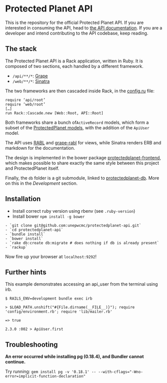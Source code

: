 # Protected Planet API

This is the repository for the official Protected Planet API. If you are interested in consuming the API, head to [the API documentation](http://api.protectedplanet.net/documentation). If you are a developer and intend contributing to the API codebase, keep reading.

## The stack

The Protected Planet API is a Rack application, written in Ruby. It is composed of two sections, each handled by a different framework.

* `/api/**/*`: [Grape](https://github.com/ruby-grape/grape)
* `/web/**/*`: [Sinatra](http://www.sinatrarb.com/)

The two frameworks are then cascaded inside Rack, in the [config.ru](/config.ru) file:

```
require ‘api/root’
require ‘web/root’
[…]
run Rack::Cascade.new [Web::Root, API::Root]
```

Both frameworks share a bunch of`ActiveRecord` models, which form a subset of the [ProtectedPlanet models](https://github.com/unepwcmc/ProtectedPlanet/tree/master/app/models), with the addition of the `ApiUser` model.

The API uses [RABL](https://github.com/nesquena/rabl) and [grape-rabl](https://github.com/ruby-grape/grape-rabl/) for views, while Sinatra renders ERB and markdown for the documentation.

The design is implemented in the bower package [protectedplanet-frontend](https://github.com/unepwcmc/protectedplanet-frontend), which makes possible to share exactly the same style between this project and ProtectedPlanet itself.

Finally, the `db` folder is a git submodule, linked to [protectedplanet-db](https://github.com/unepwcmc/protectedplanet-db). More on this in the _Development_ section.

## Installation

- Install correct ruby version using rbenv (see `.ruby-version`)
- Install bower `npm install -g bower`

```
- `git clone git@github.com:unepwcmc/protectedplanet-api.git`
- `cd protectedplanet-api`
- `bundle install`
- `bower install`
- `rake db:create db:migrate # does nothing if db is already present`
- `rackup`
```

Now fire up your browser at `localhost:9292`!

## Further hints

This example demonstrates accessing an api_user from the terminal using irb.
```
$ RAILS_ENV=development bundle exec irb

> $LOAD_PATH.unshift("#{File.dirname(__FILE__)}"); require 'config/environment.rb'; require 'lib/mailer.rb'

=> true

2.3.0 :002 > ApiUser.first
```

## Troubleshooting

**An error occurred while installing pg (0.18.4), and Bundler cannot continue.**

Try running: `gem install pg -v '0.18.1' -- --with-cflags="-Wno-error=implicit-function-declaration"`